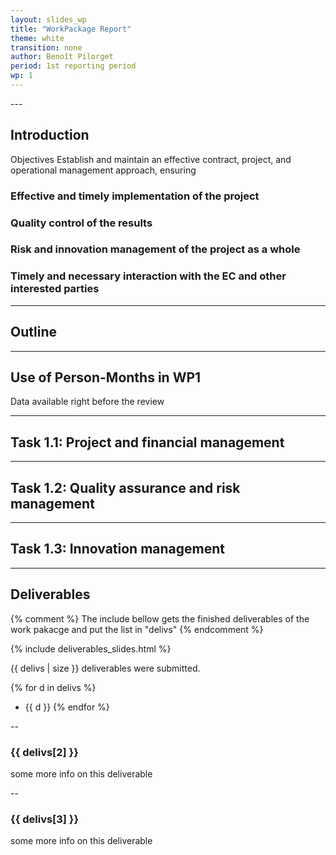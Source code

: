 ```yaml
---
layout: slides_wp
title: "WorkPackage Report"
theme: white
transition: none
author: Benoît Pilorget
period: 1st reporting period
wp: 1
---
```


<section data-markdown data-separator="^---\n" data-separator-vertical="^--\n">
---

## Introduction

Objectives
Establish and maintain an effective contract, project, and operational management approach, ensuring
### Effective and timely implementation of the project
### Quality control of the results
### Risk and innovation management of the project as a whole
### Timely and necessary interaction with the EC and other interested parties
---
## Outline
---
## Use of Person-Months in WP1

Data available right before the review

---

## Task 1.1: Project and financial management


---
## Task 1.2: Quality assurance and risk management
---
## Task 1.3: Innovation management
---
## Deliverables

{% comment %}
The include bellow gets the finished deliverables of the work pakacge and put the list in "delivs"
{% endcomment %}

{% include deliverables_slides.html %}

{{ delivs | size }} deliverables were submitted.

{% for d in delivs %}
- {{ d }}
{% endfor %}

--
### {{ delivs[2] }}

some more info on this deliverable

--
### {{ delivs[3] }}

some more info on this deliverable



</section>



